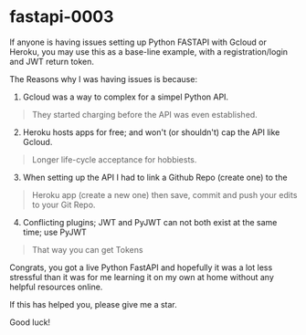 # fastapi-0003

If anyone is having issues setting up Python FASTAPI with Gcloud or Heroku, 
you may use this as a base-line example, with a registration/login and JWT 
return token. 

The Reasons why I was having issues is because:
1) Gcloud was a way to complex for a simpel Python API. 
  >They started charging before the API was even established.

2) Heroku hosts apps for free; and won't (or shouldn't) cap the API like Gcloud.
  >Longer life-cycle acceptance for hobbiests. 

3) When setting up the API I had to link a Github Repo (create one) to the 
  >Heroku app (create a new one) then save, commit and push your edits to your Git Repo.

4) Conflicting plugins; JWT and PyJWT can not both exist at the same time; use PyJWT
  >That way you can get Tokens

Congrats, you got a live Python FastAPI and hopefully it was a lot less stressful than it 
was for me learning it on my own at home without any helpful resources online.

If this has helped you, please give me a star. 

Good luck!
